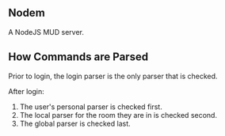 Nodem
-----
A NodeJS MUD server.

## How Commands are Parsed

Prior to login, the login parser is the only parser that is checked.

After login:
1. The user's personal parser is checked first.
2. The local parser for the room they are in is checked second.
3. The global parser is checked last.
